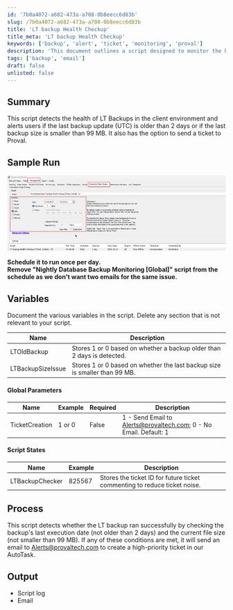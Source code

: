 ```yaml
---
id: '7b0a4072-a682-473a-a708-0b8eecc6d83b'
slug: /7b0a4072-a682-473a-a708-0b8eecc6d83b
title: 'LT backup Health Checkup'
title_meta: 'LT backup Health Checkup'
keywords: ['backup', 'alert', 'ticket', 'monitoring', 'proval']
description: 'This document outlines a script designed to monitor the health of LT Backups in a client environment. It alerts users if the last backup update is older than 2 days or if the last backup size is smaller than 99 MB, with the capability to send a ticket to Proval for further action.'
tags: ['backup', 'email']
draft: false
unlisted: false
---
```


## Summary

This script detects the health of LT Backups in the client environment and alerts users if the last backup update (UTC) is older than 2 days or if the last backup size is smaller than 99 MB. It also has the option to send a ticket to Proval.

## Sample Run

![Sample Run](../../../static/img/LT-backup-Health-Checkup/image_1.png)

**Schedule it to run once per day.**  
**Remove "Nightly Database Backup Monitoring [Global]" script from the schedule as we don't want two emails for the same issue.**

## Variables

Document the various variables in the script. Delete any section that is not relevant to your script.

| Name              | Description                                                                                     |
|-------------------|-------------------------------------------------------------------------------------------------|
| LTOldBackup       | Stores 1 or 0 based on whether a backup older than 2 days is detected.                        |
| LTBackupSizeIssue | Stores 1 or 0 based on whether the last backup size is smaller than 99 MB.                    |

#### Global Parameters

| Name           | Example | Required | Description                                                                                   |
|----------------|---------|----------|-----------------------------------------------------------------------------------------------|
| TicketCreation  | 1 or 0 | False    | 1 - Send Email to [Alerts@provaltech.com](mailto:Alerts@provaltech.com); 0 - No Email. Default: 1 |

#### Script States

| Name             | Example  | Description                                                                                      |
|------------------|----------|--------------------------------------------------------------------------------------------------|
| LTBackupChecker   | 825567   | Stores the ticket ID for future ticket commenting to reduce ticket noise.                       |

## Process

This script detects whether the LT backup ran successfully by checking the backup's last execution date (not older than 2 days) and the current file size (not smaller than 99 MB). If any of these conditions are met, it will send an email to [Alerts@provaltech.com](mailto:Alerts@provaltech.com) to create a high-priority ticket in our AutoTask.

## Output

- Script log
- Email



